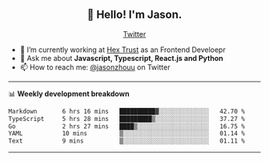<h2 align="center">👋 Hello! I'm Jason.</h2>
<p align="center">
  <a href="https://twitter.com/jasonzhouu">Twitter</a>
</p>


- 🔭 I’m currently working at [Hex Trust](https://hextrust.com/) as an Frontend Develoepr
- 💬 Ask me about **Javascript, Typescript, React.js and Python**
- 📫 How to reach me: [@jasonzhouu](https://twitter.com/jasonzhouu) on Twitter

-------

📊 **Weekly development breakdown**
<!--START_SECTION:waka-->

```txt
Markdown       6 hrs 16 mins   ██████████▓░░░░░░░░░░░░░░   42.70 %
TypeScript     5 hrs 28 mins   █████████▒░░░░░░░░░░░░░░░   37.27 %
Go             2 hrs 27 mins   ████▒░░░░░░░░░░░░░░░░░░░░   16.75 %
YAML           10 mins         ▒░░░░░░░░░░░░░░░░░░░░░░░░   01.14 %
Text           9 mins          ▒░░░░░░░░░░░░░░░░░░░░░░░░   01.11 %
```

<!--END_SECTION:waka-->

-------
